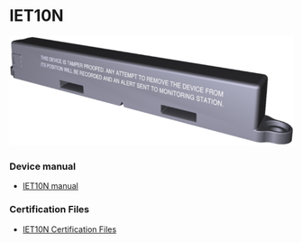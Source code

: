 # IET10N
![Alt](Documents_SJIT/IET10N_device.png "IET10N")

### Device manual
 - [IET10N manual](Documents_SJIT/User_Manual_IET10N_V1_2_241014_E.pdf)

### Certification Files
 - [IET10N Certification Files](Documents_SJIT/Certificatie/)